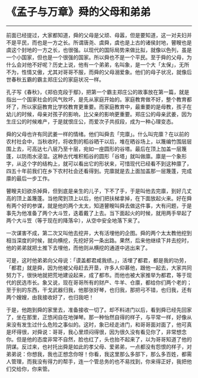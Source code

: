 # 《孟子与万章》舜的父母和弟弟

------

前面已经提过，大家都知道，舜的父母是父顽、母嚣，但是要知道，这一对夫妇并不是平民，而也是一方之长。所谓唐尧、虞舜，虞也是上古的诸侯封地，瞽瞍也是虞这个封地的一方之长，也很强。以现代的国际局势来做比拟，就像以色列，虽是一个小国家，但也是一个很强的国家。所以舜也不是一个平民。至于舜的父母，为什么会对他不好呢？历史上说，他有一个弟弟，名叫象，是一个大「太保」，无所不为，性情又傲，尤其对哥哥不服，而舜的父母溺爱象。他们的母子状况，就像后世春秋五霸的霸主郑庄公的家庭状况一样。

孔子写《春秋》，《郑伯克段于鄢》，把第一个霸主郑庄公的故事放在第一篇，就是指出一个国家社会的风气败坏，是先从家庭开始的。家庭教育做不好，整个教育都坏了，所以家庭教育比学校教育更重要。而家庭教育中，最重要的是母教，孩子在幼儿的时候，母亲对孩子的影响，比父亲的影响更重要。郑庄公的母亲武姜，因为生庄公的时候难产，于是就恨庄公，而爱次子共叔段，成为一种心理变态。

舜的父母也许有同武姜一样的情绪。他们叫舜去「完廪」。什么叫完廪？在以前的农村社会中，当秋收时，将收割的稻谷晒干以后，堆在晒谷场上，以篾编竹围层层围上去，可高达七八层乃至十层，宛如一座圆形的谷塔。最后在顶上加盖一层篾蓬，以防雨水浸湿。这种古代堆积稻谷的圆形「谷塔」就叫做廪。廪是一个象形字，从这个字的结构上，就可以看出它的形状来，可惜现代已经看不到这种廪了，四五十年前我们在乡下农村社会还看得到。完廪就是去上面加盖那一层篾蓬，完成廪的最后一步工作。

瞽瞍夫妇欲杀掉舜，但到底是亲生的儿子，下不了手，于是叫他去完廪，到好几丈高的顶上盖篾蓬。当他爬到顶上以后，他们把扶梯拿掉，在下面放起火来。好在舜有两个好的参谋，就是他的两个太太，知道瞽瞍叫舜去做这件事，大有问题，于是事先为他准备了两个大斗笠，迭着戴了上去。当下面起火的时候，就用两手举起了两个大斗笠（等于现在的降落伞），从空中安全地落下来了。

一次谋害不成，第二次又叫他去挖井，大有活埋他的企图。舜的两个太太教他挖到相当深度的时候，就向横挖，先挖好另一条出路。果然，后来他继续下井去挖时，他的弟弟就把土推下去埋他，而他则从横挖的通道中逃出来了。

可是，这时他弟弟向父母说：「谟盖都君咸我绩。」，活埋了都君，都是我的功劳，「都君」就是舜，因为他被父母赶去开垦，许多人仰慕他，跟他一起去，大家共同努力下，很快地就把荒地建设起来，成了都市。而他也被大家推举为都君，等于现代的民选市长。象又说，现在哥哥所有的财产、牛羊、仓廪，都给你们两个老的；至于别的东西，干戈武器归我，他那张好琴，也归我，那把弓不错，也归我，还有两个嫂嫂，由我接收好了，也归我吧！

于是，他跑到舜的家里去，准备接收一切了。却不料进门以后，看到舜已经先回家了，坐在那里，正悠闲自在地弹琴。那一种怡然自得的样子，与平常一样，好像从来没有发生过什么危险之事似的。这时，象已经走进门，和哥哥面对面了，他可真是坏得很，对舜说：哥哥，我心里烦闷得很，因为很久没有看见你了，非常想念你。但是他的态度非常不自然，脸也红了，头也抬不起来了，以为哥哥知道了他的阴谋。反过来，也衬托出舜是如此的孝父母、爱弟弟，一点都没有怨恨的样子，对弟弟说：你想我，我也正想念你呀！你看，我这里那么多部下，那么多百姓，都需人管理，而我没有得力的帮手，连一个管总务的也不易找到，你来得正好，我把他们交给你，你来管。

